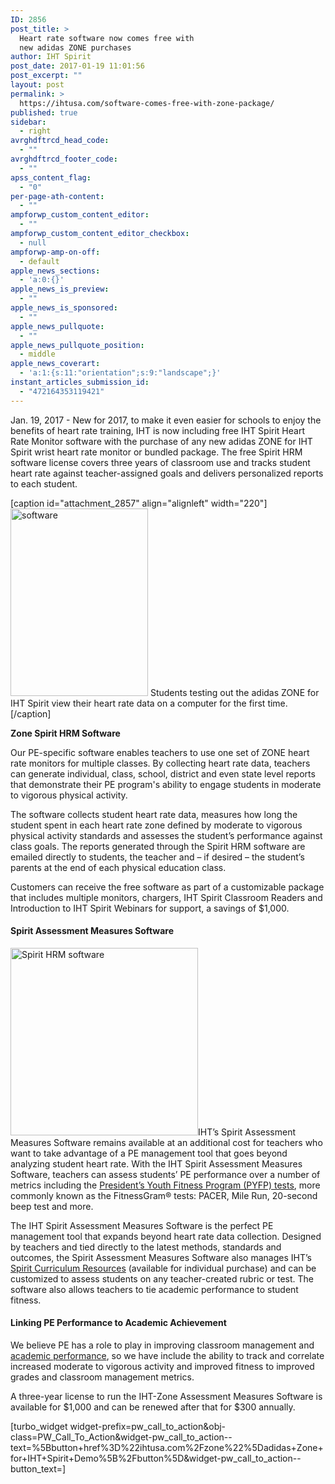 ```yaml
---
ID: 2856
post_title: >
  Heart rate software now comes free with
  new adidas ZONE purchases
author: IHT Spirit
post_date: 2017-01-19 11:01:56
post_excerpt: ""
layout: post
permalink: >
  https://ihtusa.com/software-comes-free-with-zone-package/
published: true
sidebar:
  - right
avrghdftrcd_head_code:
  - ""
avrghdftrcd_footer_code:
  - ""
apss_content_flag:
  - "0"
per-page-ath-content:
  - ""
ampforwp_custom_content_editor:
  - ""
ampforwp_custom_content_editor_checkbox:
  - null
ampforwp-amp-on-off:
  - default
apple_news_sections:
  - 'a:0:{}'
apple_news_is_preview:
  - ""
apple_news_is_sponsored:
  - ""
apple_news_pullquote:
  - ""
apple_news_pullquote_position:
  - middle
apple_news_coverart:
  - 'a:1:{s:11:"orientation";s:9:"landscape";}'
instant_articles_submission_id:
  - "472164353119421"
---
```

<span style="font-weight: 400;">Jan. 19, 2017 - New for 2017, to make it even easier for schools to enjoy the benefits of heart rate training, IHT is now including free IHT Spirit Heart Rate Monitor software with the purchase of any new adidas ZONE for IHT Spirit wrist heart rate monitor or bundled package. The free Spirit HRM software license covers three years of classroom use and tracks student heart rate against teacher-assigned goals and delivers personalized reports to each student.</span>

<!--more-->

[caption id="attachment_2857" align="alignleft" width="220"]<a href="https://ihtusa.com/wp-content/uploads/2017/01/2016-12-11_0853-edited.jpg"><img class="wp-image-2857 size-medium" src="https://ihtusa.com/wp-content/uploads/2017/01/2016-12-11_0853-edited-220x300.jpg" alt="software" width="220" height="300" /></a> Students testing out the adidas ZONE for IHT Spirit view their heart rate data on a computer for the first time.[/caption]

<b>Zone Spirit HRM Software</b>

<span style="font-weight: 400;">Our PE-specific software enables teachers to use one set of ZONE heart rate monitors for multiple classes. By collecting heart rate data, teachers can generate individual, class, school, district and even state level reports that demonstrate their PE program's ability to engage students in moderate to vigorous physical activity. </span>

<span style="font-weight: 400;">The software collects student heart rate data, measures how long the student spent in each heart rate zone defined by moderate to vigorous physical activity standards and assesses the student’s performance against class goals. The reports generated through the Spirit HRM software are emailed directly to students, the teacher and – if desired – the student’s parents at the end of each physical education class.</span>

<span style="font-weight: 400;">Customers can receive the free software as part of a customizable package that includes multiple monitors, chargers, IHT Spirit Classroom Readers and Introduction to IHT Spirit Webinars for support, a savings of $1,000. </span>
<h4><b>Spirit Assessment Measures Software</b></h4>
<span style="font-weight: 400;"><a href="https://ihtusa.com/wp-content/uploads/2017/01/smart-phone-picture-cropped_iphone6_silver_portrait.png"><img class="alignright wp-image-2861 size-medium" src="https://ihtusa.com/wp-content/uploads/2017/01/smart-phone-picture-cropped_iphone6_silver_portrait-300x300.png" alt="Spirit HRM software" width="300" height="300" /></a>IHT’s Spirit Assessment Measures Software remains available at an additional cost for teachers who want to take advantage of a PE management tool that goes beyond analyzing student heart rate. With the IHT Spirit Assessment Measures Software, teachers can assess students’ PE performance over a number of metrics including the <a href="https://ihtusa.com/fitnessgram-software/" target="_blank" rel="noopener noreferrer">President’s Youth Fitness Program (PYFP) tests</a>, more commonly known as the FitnessGram® tests: PACER, Mile Run, 20-second beep test and more. </span>

<span style="font-weight: 400;">The IHT Spirit Assessment Measures Software is the perfect PE management tool that expands beyond heart rate data collection. Designed by teachers and tied directly to the latest methods, standards and outcomes, the Spirit Assessment Measures Software also manages IHT’s <a href="https://ihtusa.com/spirit-system/curriculum/" target="_blank" rel="noopener noreferrer">Spirit Curriculum Resources</a> (available for individual purchase) and can be customized to assess students on any teacher-created rubric or test. The software also allows teachers to tie academic performance to student fitness.</span>
<h4><b>Linking PE Performance to Academic Achievement</b></h4>
<span style="font-weight: 400;">We believe PE has a role to play in improving classroom management and <a href="https://ihtusa.com/quality-pe-sparks-academic-readiness/" target="_blank" rel="noopener noreferrer">academic performance</a>, so we have include the ability to track and correlate increased moderate to vigorous activity and improved fitness to improved grades and classroom management metrics.</span>

<span style="font-weight: 400;">A three-year license to run the IHT-Zone Assessment Measures Software is available for $1,000 and can be renewed after that for $300 annually.</span>

[turbo_widget widget-prefix=pw_call_to_action&obj-class=PW_Call_To_Action&widget-pw_call_to_action--text=%5Bbutton+href%3D%22ihtusa.com%2Fzone%22%5Dadidas+Zone+for+IHT+Spirit+Demo%5B%2Fbutton%5D&widget-pw_call_to_action--button_text=]

&nbsp;

&nbsp;

&nbsp;

&nbsp;

&nbsp;

&nbsp;

&nbsp;

&nbsp;